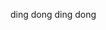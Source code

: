 ding dong ding dong

<!---
1madmaax/1madmaax is a ✨ special ✨ repository because its `README.md` (this file) appears on your GitHub profile.
You can click the Preview link to take a look at your changes.
--->
